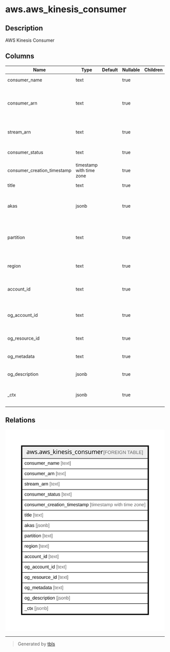 # aws.aws_kinesis_consumer

## Description

AWS Kinesis Consumer

## Columns

| Name | Type | Default | Nullable | Children | Parents | Comment |
| ---- | ---- | ------- | -------- | -------- | ------- | ------- |
| consumer_name | text |  | true |  |  | The name of the consumer. |
| consumer_arn | text |  | true |  |  | An ARN generated by Kinesis Data Streams when consumer is registered. |
| stream_arn | text |  | true |  |  | The ARN of the stream with which you registered the consumer. |
| consumer_status | text |  | true |  |  | The current status of consumer. |
| consumer_creation_timestamp | timestamp with time zone |  | true |  |  | Timestamp when consumer was created. |
| title | text |  | true |  |  | Title of the resource. |
| akas | jsonb |  | true |  |  | Array of globally unique identifier strings (also known as) for the resource. |
| partition | text |  | true |  |  | The AWS partition in which the resource is located (aws, aws-cn, or aws-us-gov). |
| region | text |  | true |  |  | The AWS Region in which the resource is located. |
| account_id | text |  | true |  |  | The AWS Account ID in which the resource is located. |
| og_account_id | text |  | true |  |  | The Platform Account ID in which the resource is located. |
| og_resource_id | text |  | true |  |  | The unique ID of the resource in opengovernance. |
| og_metadata | text |  | true |  |  | Platform Metadata of the AWS resource. |
| og_description | jsonb |  | true |  |  | The full model description of the resource |
| _ctx | jsonb |  | true |  |  | Steampipe context in JSON form, e.g. connection_name. |

## Relations

![er](aws.aws_kinesis_consumer.svg)

---

> Generated by [tbls](https://github.com/k1LoW/tbls)
